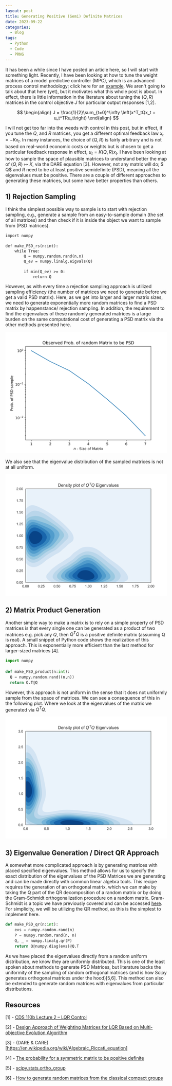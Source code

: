 ```yaml
---
layout: post
title: Generating Positive (Semi) Definite Matrices
date: 2023-09-22
categories:
  - Blog
tags:
  - Python
  - Code
  - PRNG
---
```


It has been a while since I have posted an article here, so I will start with something light. Recently, I have been looking at how to tune the weight matrices of a model predictive controller (MPC), which is an advanced process control methodology; click here for an [example](https://ppopt.readthedocs.io/en/latest/mpc.html). We aren't going to talk about that here (yet), but it motivates what this whole post is about. In effect, there is little information in the literature about tuning the $(Q, R)$ matrices in the control objective $J$ for particular output responses [1,2].

$$
\begin{align}
  J = \frac{1}{2}\sum_{t=0}^\infty \left(x^T_tQx_t + u_t^TRu_t\right)
\end{align}
$$

I will not get too far into the weeds with control in this post, but in effect, if you tune the $Q$, and $R$ matrices, you get a different optimal feedback law $x_t = -Kx_t$. In many instances, the choice of $(Q, R)$ is fairly arbitrary and is not based on real-world economic costs or weights but is chosen to get a particular feedback response in effect, $u_t = K(Q, R)x_t$. I have been looking at how to sample the space of plausible matrices to understand better the map of $(Q, R) \mapsto K$, via the DARE equation [3]. However,  not any matrix will do; $ Q$ and $R$ need to be at least positive semidefinite (PSD), meaning all the eigenvalues must be positive. There are a couple of different approaches to generating these matrices, but some have better properties than others.


## 1) Rejection Sampling

I think the simplest possible way to sample is to start with rejection sampling, e.g., generate a sample from an easy-to-sample domain (the set of all matrices) and then check if it is inside the object we want to sample from (PSD matrices).

```
import numpy

def make_PSD_rs(n:int):
    while True:
        Q = numpy.random.rand(n,n)
        Q_ev = numpy.linalg.eigvals(Q)
        
        if min(Q_ev) >= 0:
            return Q

```

However, as with every time a rejection sampling approach is utilized sampling efficiency (the number of matrices we need to generate before we get a valid PSD matrix). Here, as we get into larger and larger matrix sizes, we need to generate exponentially more random matrices to find a PSD matrix by happenstance/ rejection sampling. In addition, the requirement to find the eigenvalues of these randomly generated matrices is a large burden on the same computational cost of generating a PSD matrix via the other methods presented here.

![image](/assets/imgs/rs_prob.png)

We also see that the eigenvalue distribution of the sampled matrices is not at all uniform. 

![image](/assets/imgs/ev_rs.png)


## 2) Matrix Product Generation

Another simple way to make a matrix is to rely on a simple property of PSD matrices is that every single one can be generated as a product of two matrices e.g. pick any $Q$, then $Q^TQ$ is a positive definite matrix (assuming Q is real). A small snippet of Python code shows the realization of this approach. This is exponentially more efficient than the last method for larger-sized matrices [4]. 

```python
import numpy

def make_PSD_product(n:int):
  Q = numpy.random.rand((n,n))
  return Q.T@Q
```

However, this approach is not uniform in the sense that it does not uniformly sample from the space of matrices. We can see a consequence of this in the following plot. Where we look at the eigenvalues of the matrix we generated via $Q^TQ$.

![image](/assets/imgs/ev_prod.png)

## 3) Eigenvalue Generation / Direct QR Approach

A somewhat more complicated approach is by generating matrices with placed specified eigenvalues. This method allows for us to specify the exact distribution of the eigenvalues of the PSD Matrices we are generating and can be made directly with common linear algebra tools. This recipe requires the generation of an orthogonal matrix, which we can make by taking the Q part of the QR decomposition of a random matrix or by doing the Gram-Schmidt orthogonalization procedure on a random matrix. Gram-Schmidt is a topic we have previously covered and can be accessed [here](https://dkenefake.github.io/blog/Orthoginalization). For simplicity, we will be utilizing the QR method, as this is the simplest to implement here. 

```python
def make_PSD_qr(n:int):
    evs = numpy.random.rand(n)
    P = numpy.random.rand(n, n)
    Q, _ = numpy.linalg.qr(P)
    return Q@numpy.diag(evs)@Q.T
```

As we have placed the eigenvalues directly from a random uniform distribution, we know they are uniformly distributed. This is one of the least spoken about methods to generate PSD Matrices, but literature backs the uniformity of the sampling of random orthogonal matrices (and is how Scipy generates orthogonal matrices under the hood)[5,6]. This method can also be extended to generate random matrices with eigenvalues from particular distributions.

## Resources

[1] - [CDS 110b Lecture 2 – LQR Control](https://www.cds.caltech.edu/~murray/courses/cds110/wi06/lqr.pdf)

[2] - [Design Approach of Weighting Matrices for LQR Based on Multi-objective Evolution Algorithm](https://ieeexplore.ieee.org/document/4608180)

[3] - (DARE & CARE)[https://en.wikipedia.org/wiki/Algebraic_Riccati_equation]

[4] - [The probability for a symmetric matrix to be positive definite](https://mathoverflow.net/questions/118481/the-probability-for-a-symmetric-matrix-to-be-positive-definite)

[5] - [scipy.stats.ortho_group](https://docs.scipy.org/doc/scipy/reference/generated/scipy.stats.ortho_group.html)

[6] - [How to generate random matrices from the classical compact groups](https://arxiv.org/abs/math-ph/0609050v2)
